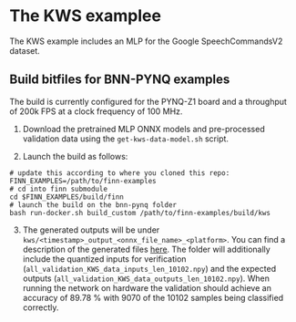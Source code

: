 # The KWS examplee

The KWS example includes an MLP for the Google SpeechCommandsV2 dataset.

## Build bitfiles for BNN-PYNQ examples

The build is currently configured for the PYNQ-Z1 board and a throughput of 200k FPS at a clock frequency of 100 MHz.

1. Download the pretrained MLP ONNX models and pre-processed validation data using the `get-kws-data-model.sh` script.

2. Launch the build as follows:
```shell
# update this according to where you cloned this repo:
FINN_EXAMPLES=/path/to/finn-examples
# cd into finn submodule
cd $FINN_EXAMPLES/build/finn
# launch the build on the bnn-pynq folder
bash run-docker.sh build_custom /path/to/finn-examples/build/kws
```

3. The generated outputs will be under `kws/<timestamp>_output_<onnx_file_name>_<platform>`. 
You can find a description of the generated files [here](https://finn-dev.readthedocs.io/en/latest/command_line.html#simple-dataflow-build-mode).
The folder will additionally include the quantized inputs for verification (`all_validation_KWS_data_inputs_len_10102.npy`) and the expected outputs (`all_validation_KWS_data_outputs_len_10102.npy`).
When running the network on hardware the validation should achieve an accuracy of 89.78 % with 9070 of the 10102 samples being classified correctly.  
